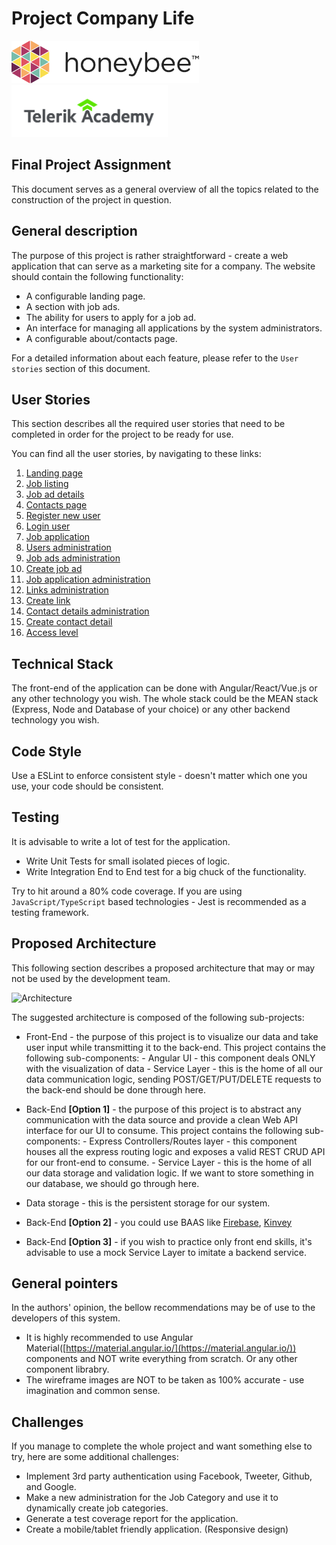 # Project Company Life

<!-- markdownlint-disable no-inline-html -->
<img alt="honeybee logo" src="./assets/honeybee-logo.png" width="300px">
<img alt="telerik academy logo" src="./assets/telerik-logo.png"  width="250px">
<!-- markdownlint-enable no-inline-html -->

## Final Project Assignment

This document serves as a general overview of all the topics related to the construction of the project in question.

## General description

The purpose of this project is rather straightforward - create a web application that can serve as a marketing site for a company. The website should contain the following functionality:

- A configurable landing page.
- A section with job ads.
- The ability for users to apply for a job ad.
- An interface for managing all applications by the system administrators.
- A configurable about/contacts page.

For a detailed information about each feature, please refer to the `User stories` section of this document.

## User Stories

This section describes all the required user stories that need to be completed in order for the project to be ready for use.

You can find all the user stories, by navigating to these links:

1. [Landing page](user-stories/landing-page.md)
1. [Job listing](user-stories/job-listing.md)
1. [Job ad details](user-stories/job-ad-details.md)
1. [Contacts page](user-stories/contacts-page.md)
1. [Register new user](user-stories/register-new-user.md)
1. [Login user](user-stories/login-user.md)
1. [Job application](user-stories/job-application.md)
1. [Users administration](user-stories/list-user-admin.md)
1. [Job ads administration](user-stories/job-ads-admin.md)
1. [Create job ad](user-stories/create-job-ad.md)
1. [Job application administration](user-stories/job-applications-admin.md)
1. [Links administration](user-stories/links-admin.md)
1. [Create link](user-stories/create-link-admin.md)
1. [Contact details administration](user-stories/contacts-admin.md)
1. [Create contact detail](user-stories/create-contact-admin.md)
1. [Access level](user-stories/access-level.md)

## Technical Stack

The front-end of the application can be done with Angular/React/Vue.js or any other technology you wish.
The whole stack could be the MEAN stack (Express, Node and Database of your choice) or any other backend technology you wish.

## Code Style

Use a ESLint to enforce consistent style - doesn't matter which one you use, your code should be consistent.

## Testing

It is advisable to write a lot of test for the application.

- Write Unit Tests for small isolated pieces of logic.
- Write Integration End to End test for a big chuck of the functionality.

Try to hit around a 80% code coverage. If you are using `JavaScript/TypeScript` based technologies - Jest is recommended as a testing framework.

## Proposed Architecture

This following section describes a proposed architecture that may or may not be used by the development team.

![Architecture](assets/example-architecture.png)

The suggested architecture is composed of the following sub-projects:

- Front-End - the purpose of this project is to visualize our data and take user input while transmitting it to the back-end. This project contains the following sub-components:
        - Angular UI - this component deals ONLY with the visualization of data
        - Service Layer - this is the home of all our data communication logic, sending POST/GET/PUT/DELETE requests to the back-end should be done through here.

- Back-End **[Option 1]** - the purpose of this project is to abstract any communication with the data source and provide a clean Web API interface for our UI to consume. This project contains the following sub-components:
        - Express Controllers/Routes layer - this component houses all the express routing logic and exposes a valid REST CRUD API for our front-end to consume.
        - Service Layer - this is the home of all our data storage and validation logic. If we want to store something in our database, we should go through here.

- Data storage - this is the persistent storage for our system.

- Back-End **[Option 2]** - you could use BAAS like [Firebase](https://firebase.google.com/), [Kinvey](https://www.kinvey.com/)
- Back-End **[Option 3]** - if you wish to practice only front end skills, it's advisable to use a mock Service Layer to imitate a backend service.

## General pointers

In the authors' opinion, the bellow recommendations may be of use to the developers of this system.

- It is highly recommended to use Angular Material([https://material.angular.io/](https://material.angular.io/)) components and NOT write everything from scratch. Or any other component librabry.
- The wireframe images are NOT to be taken as 100% accurate - use imagination and common sense.

## Challenges

If you manage to complete the whole project and want something else to try, here are some additional challenges:

- Implement 3rd party authentication using Facebook, Tweeter, Github, and Google.
- Make a new administration for the Job Category and use it to dynamically create job categories.
- Generate a test coverage report for the application.
- Create a mobile/tablet friendly application. (Responsive design)

